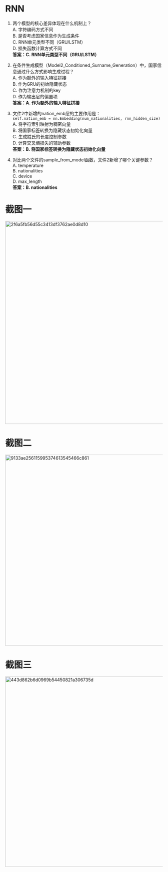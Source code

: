 # RNN  

1. 两个模型的核心差异体现在什么机制上？  
   A. 字符编码方式不同  
   B. 是否考虑国家信息作为生成条件  
   C. RNN单元类型不同（GRU/LSTM）  
   D. 损失函数计算方式不同  
   **答案：C. RNN单元类型不同（GRU/LSTM）**  

2. 在条件生成模型（Model2_Conditioned_Surname_Generation）中，国家信息通过什么方式影响生成过程？  
   A. 作为额外的输入特征拼接  
   B. 作为GRU的初始隐藏状态  
   C. 作为注意力机制的key  
   D. 作为输出层的偏置项  
   **答案：A. 作为额外的输入特征拼接**  

3. 文件2中新增的nation_emb层的主要作用是：  
   `self.nation_emb = nn.Embedding(num_nationalities, rnn_hidden_size)`  
   A. 将字符索引映射为稠密向量  
   B. 将国家标签转换为隐藏状态初始化向量  
   C. 生成姓氏的长度控制参数  
   D. 计算交叉熵损失的辅助参数  
   **答案：B. 将国家标签转换为隐藏状态初始化向量**  

4. 对比两个文件的sample_from_model函数，文件2新增了哪个关键参数？  
   A. temperature  
   B. nationalities  
   C. device  
   D. max_length  
   **答案：B. nationalities**

# 截图一
<img width="648" alt="2f6a5fb56d55c3413df3762ae0d8d10" src="https://github.com/user-attachments/assets/06ce5746-6ae5-491c-8b52-3c89eb0ce673" />


# 截图二
<img width="610" alt="9133ae256115995374613545466c861" src="https://github.com/user-attachments/assets/b82ab685-6393-45af-89ff-d553cab304c7" />


# 截图三
<img width="608" alt="443d862b6d0969b54450821a306735d" src="https://github.com/user-attachments/assets/8bdaca8f-2363-48c8-9956-1ed84911296d" />

